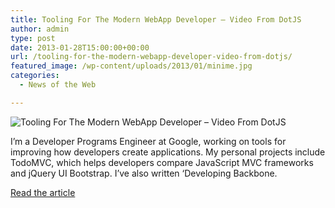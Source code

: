 ```yaml
---
title: Tooling For The Modern WebApp Developer – Video From DotJS
author: admin
type: post
date: 2013-01-28T15:00:00+00:00
url: /tooling-for-the-modern-webapp-developer-video-from-dotjs/
featured_image: /wp-content/uploads/2013/01/minime.jpg
categories:
  - News of the Web

---
```

<img src="https://i2.wp.com/addyosmani.com/blog/wp-content/uploads/2012/06/minime.jpg?w=700" alt="Tooling For The Modern WebApp Developer – Video From DotJS" data-recalc-dims="1" />

I&#8217;m a Developer Programs Engineer at Google, working on tools for improving how developers create applications. My personal projects include TodoMVC, which helps developers compare JavaScript MVC frameworks and jQuery UI Bootstrap. I&#8217;ve also written &#8216;Developing Backbone.

<a href="http://addyosmani.com/blog/tooling-for-the-modern-webapp-developer-video-from-dotjs/" title="Tooling For The Modern WebApp Developer – Video From DotJS" target="_blank">Read the article</a>